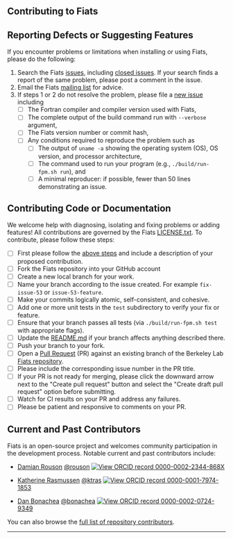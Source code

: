 Contributing to Fiats
--------------------------

## Reporting Defects or Suggesting Features

If you encounter problems or limitations when installing or using Fiats, please do the following:

 1. Search the Fiats [issues](https://github.com/berkeleylab/fiats/issues), including [closed issues].
    If your search finds a report of the same problem, please post a comment in the issue.
 2. Email the Fiats [mailing list](mailto:fortran@lbl.gov) for advice.
 3. If steps 1 or 2 do not resolve the problem, please file a [new issue] including
    - [ ] The Fortran compiler and compiler version used with Fiats,
    - [ ] The complete output of the build command run with `--verbose` argument,
    - [ ] The Fiats version number or commit hash,
    - [ ] Any conditions required to reproduce the problem such as
      - [ ] The output of `uname -a` showing the operating system (OS), OS version, and processor architecture,
      - [ ] The command used to run your program (e.g., `./build/run-fpm.sh run`), and
      - [ ] A minimal reproducer: if possible, fewer than 50 lines demonstrating an issue.

## Contributing Code or Documentation

We welcome help with diagnosing, isolating and fixing problems or adding features!
All contributions are governed by the Fiats [LICENSE.txt](./LICENSE.txt).
To contribute, please follow these steps:

- [ ] First please follow the [above steps](#reporting-defects-or-suggesting-features) and include a description of your proposed contribution.
- [ ] Fork the Fiats repository into your GitHub account
- [ ] Create a new local branch for your work. 
- [ ] Name your branch according to the issue created.  For example `fix-issue-53` or `issue-53-feature`.
- [ ] Make your commits logically atomic, self-consistent, and cohesive.
- [ ] Add one or more unit tests in the `test` subdirectory to verify your fix or feature.
- [ ] Ensure that your branch passes all tests (via `./build/run-fpm.sh test` with appropriate flags).
- [ ] Update the [README.md](./README.md) if your branch affects anything described there.
- [ ] Push your branch to your fork.
- [ ] Open a [Pull Request](https://github.com/berkeleylab/fiats/pulls) (PR) against an existing branch of the Berkeley Lab [Fiats repository](https://github.com/berkeleylab/fiats). 
- [ ] Please include the corresponding issue number in the PR title.
- [ ] If your PR is not ready for merging, please click the downward arrow next to the "Create pull request" button and select the "Create draft pull request" option before submitting.
- [ ] Watch for CI results on your PR and address any failures.
- [ ] Please be patient and responsive to comments on your PR.

## Current and Past Contributors

Fiats is an open-source project and welcomes community participation in the development process.
Notable current and past contributors include:

* [Damian Rouson](https://go.lbl.gov/damian-rouson) 
  [@rouson](https://github.com/rouson)
  [![View ORCID record] 0000-0002-2344-868X](https://orcid.org/0000-0002-2344-868X)

* [Katherine Rasmussen](https://go.lbl.gov/katherine-rasmussen)
  [@ktras](https://github.com/ktras)
  [![View ORCID record] 0000-0001-7974-1853](https://orcid.org/0000-0001-7974-1853)

* [Dan Bonachea](https://go.lbl.gov/dan-bonachea)
  [@bonachea](https://github.com/bonachea)
  [![View ORCID record] 0000-0002-0724-9349](https://orcid.org/0000-0002-0724-9349)

You can also browse the [full list of repository contributors](https://github.com/BerkeleyLab/fiats/graphs/contributors).

---

[Long or Frequently Used URLs]: #
[View ORCID record]: https://github.com/BerkeleyLab/fiats/wiki/img/ORCID-small.png
[closed issues]: https://github.com/berkeleylab/fiats/issues?q=is%3Aissue+is%3Aclosed
[new issue]: https://github.com/berkeleylab/fiats/issues/new